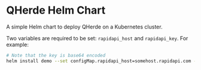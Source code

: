 # QHerde Helm Chart

A simple Helm chart to deploy QHerde on a Kubernetes cluster.

Two variables are required to be set: `rapidapi_host` and `rapidapi_key`. For example:

```sh
# Note that the key is base64 encoded
helm install demo --set configMap.rapidapi_host=somehost.rapidapi.com --set secret.rapidapi_key=c29tZWFwaWtleQ==  .
```
